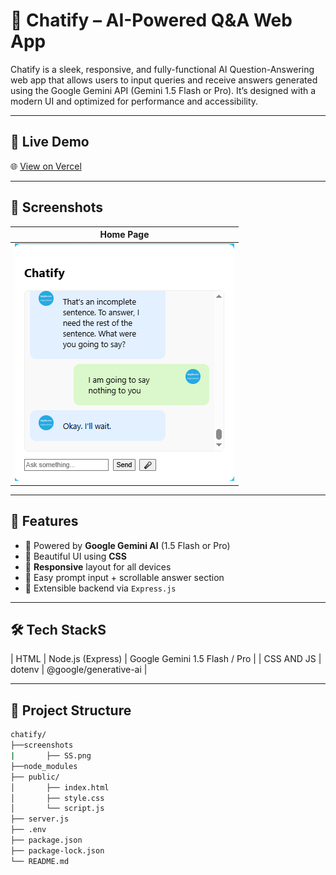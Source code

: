 # 💬 Chatify – AI-Powered Q&A Web App

Chatify is a sleek, responsive, and fully-functional AI Question-Answering web app that allows users to input queries and receive answers generated using the Google Gemini API (Gemini 1.5 Flash or Pro). It’s designed with a modern UI and optimized for performance and accessibility.

---

## 🚀 Live Demo

🌐 [View on Vercel](https://chatify-ruby.vercel.app/) 

---

## 📸 Screenshots

| Home Page                        |
|----------------------------------|
| ![home](./screenschots/image.png)|

---

## 🧠 Features

- 🔮 Powered by **Google Gemini AI** (1.5 Flash or Pro)
- 🎨 Beautiful UI using **CSS**
- 🧩 **Responsive** layout for all devices
- 💬 Easy prompt input + scrollable answer section
- 🧪 Extensible backend via `Express.js`

---

## 🛠️ Tech StackS
| HTML          | Node.js (Express) | Google Gemini 1.5 Flash / Pro |
| CSS  AND JS   | dotenv            | @google/generative-ai          |
  
---

## 📂 Project Structure

```bash
chatify/
├──screenshots
|       ├── SS.png
├──node_modules
├── public/
│       ├── index.html
│       ├── style.css
│       └── script.js
├── server.js
├── .env
├── package.json
├── package-lock.json
└── README.md
